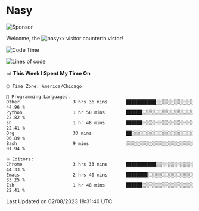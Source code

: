 # Nasy

<!--
<p align="center">
<img height="200" src="https://github-readme-stats.vercel.app/api?username=nasyxx&count_private=true&show_icons=true&theme=dracula&include_all_commits=true"/>
<img height="200" src="https://github-readme-stats.vercel.app/api/top-langs/?username=nasyxx&theme=dracula&hide=html,jupyter+notebook&count_private=true&show_icons=true"/>
</p>

  
----------------
-->

![Sponsor](https://img.shields.io/static/v1.svg?label=Sponsor&message=%E2%9D%A4&logo=GitHub&style=flat&color=pink)
 
Welcome, the ![nasyxx visitor counter](https://count.getloli.com/get/@nasyxx?theme=rule34)th vistor!
 
<!--START_SECTION:waka-->
![Code Time](http://img.shields.io/badge/Code%20Time-3%2C614%20hrs%2058%20mins-blue)

![Lines of code](https://img.shields.io/badge/From%20Hello%20World%20I%27ve%20Written-6.3%20million%20lines%20of%20code-blue)

📊 **This Week I Spent My Time On** 

```text
🕑︎ Time Zone: America/Chicago

💬 Programming Languages: 
Other                    3 hrs 36 mins       ███████████░░░░░░░░░░░░░░   44.96 % 
Python                   1 hr 50 mins        ██████░░░░░░░░░░░░░░░░░░░   22.82 % 
sh                       1 hr 48 mins        ██████░░░░░░░░░░░░░░░░░░░   22.41 % 
Org                      33 mins             ██░░░░░░░░░░░░░░░░░░░░░░░   06.89 % 
Bash                     9 mins              ░░░░░░░░░░░░░░░░░░░░░░░░░   01.94 % 

🔥 Editors: 
Chrome                   3 hrs 33 mins       ███████████░░░░░░░░░░░░░░   44.33 % 
Emacs                    2 hrs 40 mins       ████████░░░░░░░░░░░░░░░░░   33.25 % 
Zsh                      1 hr 48 mins        ██████░░░░░░░░░░░░░░░░░░░   22.41 % 
```


 Last Updated on 02/08/2023 18:31:40 UTC
<!--END_SECTION:waka-->

<!-- ![visitors](https://visitor-badge.laobi.icu/badge?page_id=nasyxx.nasyxx) -->
